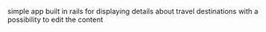 simple app built in rails for displaying details about travel destinations with a possibility to edit the content